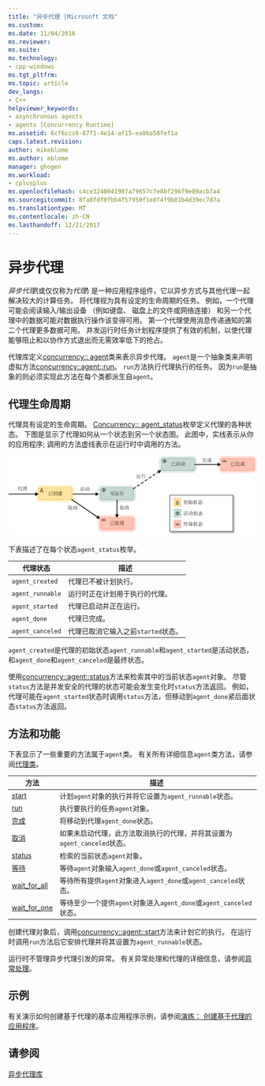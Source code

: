 ```yaml
---
title: "异步代理 |Microsoft 文档"
ms.custom: 
ms.date: 11/04/2016
ms.reviewer: 
ms.suite: 
ms.technology:
- cpp-windows
ms.tgt_pltfrm: 
ms.topic: article
dev_langs:
- C++
helpviewer_keywords:
- asynchronous agents
- agents [Concurrency Runtime]
ms.assetid: 6cf6ccc6-87f1-4e14-af15-ea8ba58fef1a
caps.latest.revision: 
author: mikeblome
ms.author: mblome
manager: ghogen
ms.workload:
- cplusplus
ms.openlocfilehash: c4ce3240041987a79657c7e8bf296f9e89acb7a4
ms.sourcegitcommit: 8fa8fdf0fbb4f57950f1e8f4f9b81b4d39ec7d7a
ms.translationtype: MT
ms.contentlocale: zh-CN
ms.lasthandoff: 12/21/2017
---
```

# <a name="asynchronous-agents"></a>异步代理
*异步代理*(或仅仅称为*代理*) 是一种应用程序组件，它以异步方式与其他代理一起解决较大的计算任务。 将代理视为具有设定的生命周期的任务。 例如，一个代理可能会阅读输入/输出设备 （例如键盘、 磁盘上的文件或网络连接） 和另一个代理中的数据可能对数据执行操作该变得可用。 第一个代理使用消息传递通知的第二个代理更多数据可用。 并发运行时任务计划程序提供了有效的机制，以使代理能够阻止和以协作方式退出而无需效率低下的抢占。  
  

 代理库定义[concurrency:: agent](../../parallel/concrt/reference/agent-class.md)类来表示异步代理。 `agent`是一个抽象类来声明虚拟方法[concurrency::agent::run](reference/agent-class.md#run)。 `run`方法执行代理执行的任务。 因为`run`是抽象的则必须实现此方法在每个类都派生自`agent`。  
  
## <a name="agent-life-cycle"></a>代理生命周期  
 代理具有设定的生命周期。 [Concurrency:: agent_status](reference/concurrency-namespace-enums.md#agent_status)枚举定义代理的各种状态。 下图是显示了代理如何从一个状态到另一个状态图。 此图中，实线表示从你的应用程序; 调用的方法虚线表示在运行时中调用的方法。  
  
 ![代理状态图](../../parallel/concrt/media/agentstate.png "agentstate")  
  
 下表描述了在每个状态`agent_status`枚举。  
  
|代理状态|描述|  
|-----------------|-----------------|  
|`agent_created`|代理已不被计划执行。|  
|`agent_runnable`|运行时正在计划用于执行的代理。|  
|`agent_started`|代理已启动并正在运行。|  
|`agent_done`|代理已完成。|  
|`agent_canceled`|代理已取消它输入之前`started`状态。|  
  
 `agent_created`是代理的初始状态`agent_runnable`和`agent_started`是活动状态，和`agent_done`和`agent_canceled`是最终状态。  
  
 使用[concurrency::agent::status](reference/agent-class.md#status)方法来检索其中的当前状态`agent`对象。 尽管`status`方法是并发安全的代理的状态可能会发生变化时`status`方法返回。 例如，代理可能在`agent_started`状态时调用`status`方法，但移动到`agent_done`紧后面状态`status`方法返回。  

  
## <a name="methods-and-features"></a>方法和功能  
 下表显示了一些重要的方法属于`agent`类。 有关所有详细信息`agent`类方法，请参阅[代理类](../../parallel/concrt/reference/agent-class.md)。  
  
|方法|描述|  
|------------|-----------------|  
|[start](reference/agent-class.md#start)|计划`agent`对象的执行并将它设置为`agent_runnable`状态。|  
|[run](reference/agent-class.md#run)|执行要执行的任务`agent`对象。|  
|[完成](reference/agent-class.md#done)|将移动到代理`agent_done`状态。|  
|[取消](../../parallel/concrt/cancellation-in-the-ppl.md#cancel)|如果未启动代理，此方法取消执行的代理，并将其设置为`agent_canceled`状态。|  
|[status](reference/agent-class.md#status)|检索的当前状态`agent`对象。|  
|[等待](reference/agent-class.md#wait)|等待`agent`对象输入`agent_done`或`agent_canceled`状态。|  
|[wait_for_all](reference/agent-class.md#wait_for_all)|等待所有提供`agent`对象进入`agent_done`或`agent_canceled`状态。|  
|[wait_for_one](reference/agent-class.md#wait_for_one)|等待至少一个提供`agent`对象进入`agent_done`或`agent_canceled`状态。|  
  
 创建代理对象后，调用[concurrency::agent::start](reference/agent-class.md#start)方法来计划它的执行。 在运行时调用`run`方法后它安排代理并将其设置为`agent_runnable`状态。  
  
 运行时不管理异步代理引发的异常。 有关异常处理和代理的详细信息，请参阅[异常处理](../../parallel/concrt/exception-handling-in-the-concurrency-runtime.md)。  
  
## <a name="example"></a>示例  
 有关演示如何创建基于代理的基本应用程序示例，请参阅[演练： 创建基于代理的应用程序](../../parallel/concrt/walkthrough-creating-an-agent-based-application.md)。  
  
## <a name="see-also"></a>请参阅  
 [异步代理库](../../parallel/concrt/asynchronous-agents-library.md)

